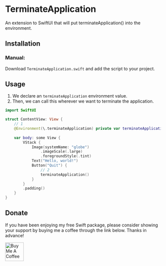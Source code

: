 # TerminateApplication
An extension to SwiftUI that will put terminateApplication() into the environment.

## Installation

### Manual:

Download `TerminateApplication.swift` and add the script to your project.

## Usage

1. We declare an `terminateApplication` environment value.
2. Then, we can call this wherever we want to terminate the application.

```swift
import SwiftUI

struct ContentView: View {
    // 1
    @Environment(\.terminateApplication) private var terminateApplication 
    
    var body: some View {
        VStack {
            Image(systemName: "globe")
                .imageScale(.large)
                .foregroundStyle(.tint)
            Text("Hello, world!")
            Button("Quit") {
                // 2
                terminateApplication()
            }
        }
        .padding()
    }
}
```

## Donate

If you have been enjoying my free Swift package, please consider showing your support by buying me a coffee through the link below. Thanks in advance!

<a href="https://www.buymeacoffee.com/markvanwijnen" target="_blank"><img src="https://cdn.buymeacoffee.com/buttons/v2/arial-yellow.png" height="60px" alt="Buy Me A Coffee"></a>
